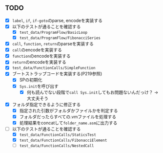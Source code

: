 ## TODO
- [x] `label`, `if`, `if-goto`のparse, encodeを実装する
- [x] 以下のテストが通ることを確認する
    - [x] `test_data/ProgramFlow/BasicLoop`
    - [x] `test_data/ProgramFlow/FibonacciSeries`
- [x] `call`, `function`, `return`のparseを実装する
- [x] `call`のencodeを実装する
- [x] `function`のencodeを実装する
- [x] `return`のencodeを実装する
- [x] `test_data/FunctionCalls/SimpleFunction`
- [x] ブートストラップコードを実装する(P219参照)
    - [x] SPの初期化
    - [x] `Sys.init`を呼び出す
        - [x] 何も読んでない段階で`call Sys.init`してもお問題ないんだっけ？ -> 大丈夫そう
- [x] フォルダ指定できるように修正する
    - [x] 指定された引数がフォルダかファイルかを判定する
    - [x] フォルダだったらすべての.vmファイルを処理する
    - [x] 処理結果をconcatして`folder_name.asm`に出力する
- [ ] 以下のテストが通ることを確認する
    - [x] `test_data/FunctionCalls/StaticsTest`
    - [x] `test_data/FunctionCalls/FibonacciElement`
    - [ ] `test_data/FunctionCalls/NestedCall`
